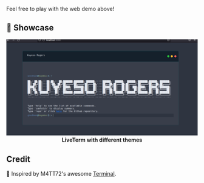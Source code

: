 Feel free to play with the web demo above!

## 📸 Showcase

<p align="center">
<img src="./public/screen.png" ><br>
<strong>LiveTerm with different themes</strong>
</p>


## Credit

🤩 Inspired by M4TT72's awesome [Terminal](https://github.com/m4tt72/terminal).
